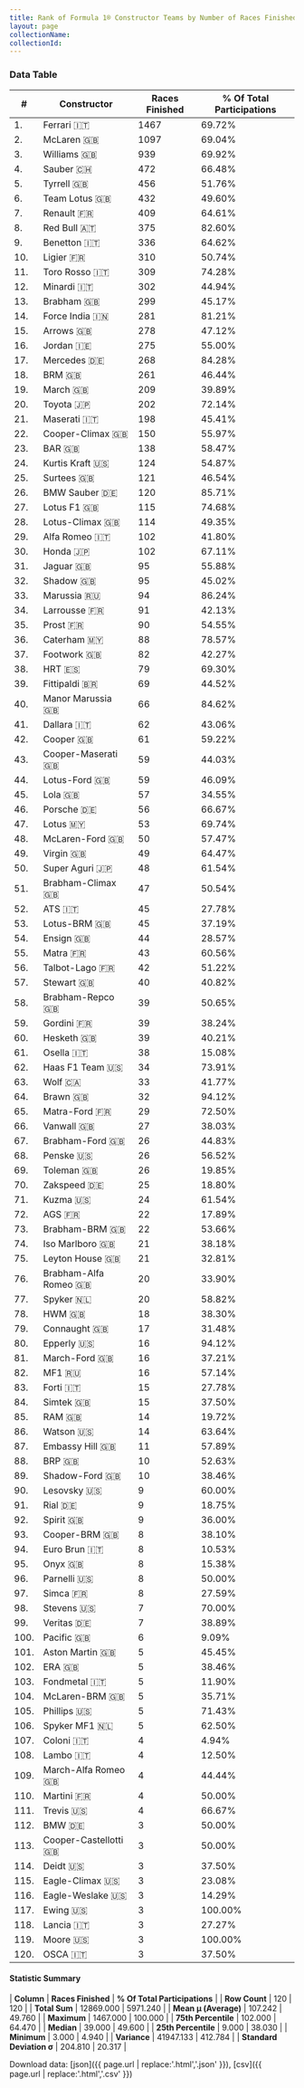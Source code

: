 ```yaml
---
title: Rank of Formula 1® Constructor Teams by Number of Races Finished
layout: page
collectionName: 
collectionId: 
---
```




<canvas id="chart" width="400" height="180"></canvas>
<script>
var data = {
    "datasets": [
        {
            "backgroundColor": [
                "EB212E",
                "FCA13B",
                "EAE4ED",
                "0736A5",
                "274B72",
                "09630C",
                "FDE139",
                "121D32",
                "73C2FB",
                "0F5DBB",
                "2039C3",
                "1B1D1D",
                "243F73",
                "F6AFC1",
                "FFA500",
                "FFFF01",
                "18A19B",
                "144D44",
                "E53524",
                "D70028",
                "C0BEC3",
                "273027",
                "FFFFFF",
                "D33949",
                "888888",
                "20359D",
                "F6CA46",
                "025839",
                "B21827",
                "FFFFFF",
                "095921",
                "FA9B27",
                "5E0A16",
                "888888",
                "0D1773",
                "124411",
                "888888",
                "BE9D56",
                "888888",
                "5E0A16",
                "888888",
                "273027",
                "1A2446",
                "025839",
                "888888",
                "DDDDDD",
                "006400",
                "AAAAAA",
                "F60002",
                "E30010",
                "243F73",
                "888888",
                "457439",
                "888888",
                "888888",
                "888888",
                "FFFFFF",
                "243F73",
                "888888",
                "FFFFFF",
                "888888",
                "CF0F18",
                "A3805E",
                "E2F833",
                "3FB2B3",
                "336667",
                "07316F",
                "2077C9",
                "888888",
                "888888",
                "C4333B",
                "888888",
                "888888",
                "888888",
                "888888",
                "888888",
                "FFA500",
                "888888",
                "888888",
                "DBC75F",
                "888888",
                "343434",
                "888888",
                "888888",
                "888888",
                "FC8881",
                "888888",
                "888888",
                "888888",
                "888888",
                "888888",
                "888888",
                "888888",
                "888888",
                "888888",
                "888888",
                "888888",
                "888888",
                "888888",
                "888888",
                "888888",
                "888888",
                "888888",
                "888888",
                "888888",
                "FFA500",
                "888888",
                "888888",
                "888888",
                "888888",
                "888888",
                "888888",
                "888888",
                "888888",
                "888888",
                "1A284B",
                "888888",
                "888888",
                "888888",
                "888888"
            ],
            "borderColor": [
                "16191A",
                "0D1D20",
                "082957",
                "A17A5D",
                "444444",
                "444444",
                "424B52",
                "FDCC2F",
                "444444",
                "444444",
                "FC181D",
                "444444",
                "444444",
                "C81625",
                "444444",
                "444444",
                "D7D7D5",
                "444444",
                "444444",
                "444444",
                "444444",
                "444444",
                "444444",
                "444444",
                "444444",
                "444444",
                "444444",
                "444444",
                "444444",
                "444444",
                "444444",
                "444444",
                "444444",
                "444444",
                "444444",
                "444444",
                "444444",
                "444444",
                "444444",
                "444444",
                "444444",
                "444444",
                "444444",
                "444444",
                "444444",
                "444444",
                "444444",
                "444444",
                "444444",
                "444444",
                "444444",
                "444444",
                "444444",
                "444444",
                "444444",
                "444444",
                "444444",
                "444444",
                "444444",
                "444444",
                "444444",
                "4D4E52",
                "444444",
                "444444",
                "444444",
                "444444",
                "444444",
                "444444",
                "444444",
                "444444",
                "444444",
                "444444",
                "444444",
                "444444",
                "444444",
                "444444",
                "444444",
                "444444",
                "444444",
                "444444",
                "444444",
                "444444",
                "444444",
                "444444",
                "444444",
                "444444",
                "444444",
                "444444",
                "444444",
                "444444",
                "444444",
                "444444",
                "444444",
                "444444",
                "444444",
                "444444",
                "444444",
                "444444",
                "444444",
                "444444",
                "444444",
                "444444",
                "444444",
                "444444",
                "444444",
                "444444",
                "444444",
                "444444",
                "444444",
                "444444",
                "444444",
                "444444",
                "444444",
                "444444",
                "444444",
                "444444",
                "444444",
                "444444",
                "444444",
                "444444"
            ],
            "borderWidth": 1,
            "data": [
                1467.0,
                1097.0,
                939.0,
                472.0,
                456.0,
                432.0,
                409.0,
                375.0,
                336.0,
                310.0,
                309.0,
                302.0,
                299.0,
                281.0,
                278.0,
                275.0,
                268.0,
                261.0,
                209.0,
                202.0,
                198.0,
                150.0,
                138.0,
                124.0,
                121.0,
                120.0,
                115.0,
                114.0,
                102.0,
                102.0,
                95.0,
                95.0,
                94.0,
                91.0,
                90.0,
                88.0,
                82.0,
                79.0,
                69.0,
                66.0,
                62.0,
                61.0,
                59.0,
                59.0,
                57.0,
                56.0,
                53.0,
                50.0,
                49.0,
                48.0,
                47.0,
                45.0,
                45.0,
                44.0,
                43.0,
                42.0,
                40.0,
                39.0,
                39.0,
                39.0,
                38.0,
                34.0,
                33.0,
                32.0,
                29.0,
                27.0,
                26.0,
                26.0,
                26.0,
                25.0,
                24.0,
                22.0,
                22.0,
                21.0,
                21.0,
                20.0,
                20.0,
                18.0,
                17.0,
                16.0,
                16.0,
                16.0,
                15.0,
                15.0,
                14.0,
                14.0,
                11.0,
                10.0,
                10.0,
                9.0,
                9.0,
                9.0,
                8.0,
                8.0,
                8.0,
                8.0,
                8.0,
                7.0,
                7.0,
                6.0,
                5.0,
                5.0,
                5.0,
                5.0,
                5.0,
                5.0,
                4.0,
                4.0,
                4.0,
                4.0,
                4.0,
                3.0,
                3.0,
                3.0,
                3.0,
                3.0,
                3.0,
                3.0,
                3.0,
                3.0
            ],
            "label": "Races Finished"
        }
    ],
    "labels": [
        "Ferrari",
        "McLaren",
        "Williams",
        "Sauber",
        "Tyrrell",
        "Team Lotus",
        "Renault",
        "Red Bull",
        "Benetton",
        "Ligier",
        "Toro Rosso",
        "Minardi",
        "Brabham",
        "Force India",
        "Arrows",
        "Jordan",
        "Mercedes",
        "BRM",
        "March",
        "Toyota",
        "Maserati",
        "Cooper-Climax",
        "BAR",
        "Kurtis Kraft",
        "Surtees",
        "BMW Sauber",
        "Lotus F1",
        "Lotus-Climax",
        "Alfa Romeo",
        "Honda",
        "Jaguar",
        "Shadow",
        "Marussia",
        "Larrousse",
        "Prost",
        "Caterham",
        "Footwork",
        "HRT",
        "Fittipaldi",
        "Manor Marussia",
        "Dallara",
        "Cooper",
        "Cooper-Maserati",
        "Lotus-Ford",
        "Lola",
        "Porsche",
        "Lotus",
        "McLaren-Ford",
        "Virgin",
        "Super Aguri",
        "Brabham-Climax",
        "ATS",
        "Lotus-BRM",
        "Ensign",
        "Matra",
        "Talbot-Lago",
        "Stewart",
        "Brabham-Repco",
        "Gordini",
        "Hesketh",
        "Osella",
        "Haas F1 Team",
        "Wolf",
        "Brawn",
        "Matra-Ford",
        "Vanwall",
        "Brabham-Ford",
        "Penske",
        "Toleman",
        "Zakspeed",
        "Kuzma",
        "AGS",
        "Brabham-BRM",
        "Iso Marlboro",
        "Leyton House",
        "Brabham-Alfa Romeo",
        "Spyker",
        "HWM",
        "Connaught",
        "Epperly",
        "March-Ford",
        "MF1",
        "Forti",
        "Simtek",
        "RAM",
        "Watson",
        "Embassy Hill",
        "BRP",
        "Shadow-Ford",
        "Lesovsky",
        "Rial",
        "Spirit",
        "Cooper-BRM",
        "Euro Brun",
        "Onyx",
        "Parnelli",
        "Simca",
        "Stevens",
        "Veritas",
        "Pacific",
        "Aston Martin",
        "ERA",
        "Fondmetal",
        "McLaren-BRM",
        "Phillips",
        "Spyker MF1",
        "Coloni",
        "Lambo",
        "March-Alfa Romeo",
        "Martini",
        "Trevis",
        "BMW",
        "Cooper-Castellotti",
        "Deidt",
        "Eagle-Climax",
        "Eagle-Weslake",
        "Ewing",
        "Lancia",
        "Moore",
        "OSCA"
    ]
};
var options = {
  legend: {
    display: false
  },
  scales: {
    xAxes: [{
      ticks: {
        beginAtZero: true,
        maxRotation: 180,
        display: window.innerWidth > 800
      }
    }],
    yAxes: [{
      ticks: {
        beginAtZero: true
      }
    }]
  },
  onResize: function(chart, size) {
    chart.options.scales.xAxes[0].ticks.display = size.width > 800;
  }
};
var chart = new Chart("chart", {
    data: data,
    type: 'bar',
    options: options
});
</script>



### Data Table

| # | Constructor | Races Finished | % Of Total Participations |
|--|--|--|--|
| 1. | Ferrari 🇮🇹 | 1467 | 69.72% |
| 2. | McLaren 🇬🇧 | 1097 | 69.04% |
| 3. | Williams 🇬🇧 | 939 | 69.92% |
| 4. | Sauber 🇨🇭 | 472 | 66.48% |
| 5. | Tyrrell 🇬🇧 | 456 | 51.76% |
| 6. | Team Lotus 🇬🇧 | 432 | 49.60% |
| 7. | Renault 🇫🇷 | 409 | 64.61% |
| 8. | Red Bull 🇦🇹 | 375 | 82.60% |
| 9. | Benetton 🇮🇹 | 336 | 64.62% |
| 10. | Ligier 🇫🇷 | 310 | 50.74% |
| 11. | Toro Rosso 🇮🇹 | 309 | 74.28% |
| 12. | Minardi 🇮🇹 | 302 | 44.94% |
| 13. | Brabham 🇬🇧 | 299 | 45.17% |
| 14. | Force India 🇮🇳 | 281 | 81.21% |
| 15. | Arrows 🇬🇧 | 278 | 47.12% |
| 16. | Jordan 🇮🇪 | 275 | 55.00% |
| 17. | Mercedes 🇩🇪 | 268 | 84.28% |
| 18. | BRM 🇬🇧 | 261 | 46.44% |
| 19. | March 🇬🇧 | 209 | 39.89% |
| 20. | Toyota 🇯🇵 | 202 | 72.14% |
| 21. | Maserati 🇮🇹 | 198 | 45.41% |
| 22. | Cooper-Climax 🇬🇧 | 150 | 55.97% |
| 23. | BAR 🇬🇧 | 138 | 58.47% |
| 24. | Kurtis Kraft 🇺🇸 | 124 | 54.87% |
| 25. | Surtees 🇬🇧 | 121 | 46.54% |
| 26. | BMW Sauber 🇩🇪 | 120 | 85.71% |
| 27. | Lotus F1 🇬🇧 | 115 | 74.68% |
| 28. | Lotus-Climax 🇬🇧 | 114 | 49.35% |
| 29. | Alfa Romeo 🇮🇹 | 102 | 41.80% |
| 30. | Honda 🇯🇵 | 102 | 67.11% |
| 31. | Jaguar 🇬🇧 | 95 | 55.88% |
| 32. | Shadow 🇬🇧 | 95 | 45.02% |
| 33. | Marussia 🇷🇺 | 94 | 86.24% |
| 34. | Larrousse 🇫🇷 | 91 | 42.13% |
| 35. | Prost 🇫🇷 | 90 | 54.55% |
| 36. | Caterham 🇲🇾 | 88 | 78.57% |
| 37. | Footwork 🇬🇧 | 82 | 42.27% |
| 38. | HRT 🇪🇸 | 79 | 69.30% |
| 39. | Fittipaldi 🇧🇷 | 69 | 44.52% |
| 40. | Manor Marussia 🇬🇧 | 66 | 84.62% |
| 41. | Dallara 🇮🇹 | 62 | 43.06% |
| 42. | Cooper 🇬🇧 | 61 | 59.22% |
| 43. | Cooper-Maserati 🇬🇧 | 59 | 44.03% |
| 44. | Lotus-Ford 🇬🇧 | 59 | 46.09% |
| 45. | Lola 🇬🇧 | 57 | 34.55% |
| 46. | Porsche 🇩🇪 | 56 | 66.67% |
| 47. | Lotus 🇲🇾 | 53 | 69.74% |
| 48. | McLaren-Ford 🇬🇧 | 50 | 57.47% |
| 49. | Virgin 🇬🇧 | 49 | 64.47% |
| 50. | Super Aguri 🇯🇵 | 48 | 61.54% |
| 51. | Brabham-Climax 🇬🇧 | 47 | 50.54% |
| 52. | ATS 🇮🇹 | 45 | 27.78% |
| 53. | Lotus-BRM 🇬🇧 | 45 | 37.19% |
| 54. | Ensign 🇬🇧 | 44 | 28.57% |
| 55. | Matra 🇫🇷 | 43 | 60.56% |
| 56. | Talbot-Lago 🇫🇷 | 42 | 51.22% |
| 57. | Stewart 🇬🇧 | 40 | 40.82% |
| 58. | Brabham-Repco 🇬🇧 | 39 | 50.65% |
| 59. | Gordini 🇫🇷 | 39 | 38.24% |
| 60. | Hesketh 🇬🇧 | 39 | 40.21% |
| 61. | Osella 🇮🇹 | 38 | 15.08% |
| 62. | Haas F1 Team 🇺🇸 | 34 | 73.91% |
| 63. | Wolf 🇨🇦 | 33 | 41.77% |
| 64. | Brawn 🇬🇧 | 32 | 94.12% |
| 65. | Matra-Ford 🇫🇷 | 29 | 72.50% |
| 66. | Vanwall 🇬🇧 | 27 | 38.03% |
| 67. | Brabham-Ford 🇬🇧 | 26 | 44.83% |
| 68. | Penske 🇺🇸 | 26 | 56.52% |
| 69. | Toleman 🇬🇧 | 26 | 19.85% |
| 70. | Zakspeed 🇩🇪 | 25 | 18.80% |
| 71. | Kuzma 🇺🇸 | 24 | 61.54% |
| 72. | AGS 🇫🇷 | 22 | 17.89% |
| 73. | Brabham-BRM 🇬🇧 | 22 | 53.66% |
| 74. | Iso Marlboro 🇬🇧 | 21 | 38.18% |
| 75. | Leyton House 🇬🇧 | 21 | 32.81% |
| 76. | Brabham-Alfa Romeo 🇬🇧 | 20 | 33.90% |
| 77. | Spyker 🇳🇱 | 20 | 58.82% |
| 78. | HWM 🇬🇧 | 18 | 38.30% |
| 79. | Connaught 🇬🇧 | 17 | 31.48% |
| 80. | Epperly 🇺🇸 | 16 | 94.12% |
| 81. | March-Ford 🇬🇧 | 16 | 37.21% |
| 82. | MF1 🇷🇺 | 16 | 57.14% |
| 83. | Forti 🇮🇹 | 15 | 27.78% |
| 84. | Simtek 🇬🇧 | 15 | 37.50% |
| 85. | RAM 🇬🇧 | 14 | 19.72% |
| 86. | Watson 🇺🇸 | 14 | 63.64% |
| 87. | Embassy Hill 🇬🇧 | 11 | 57.89% |
| 88. | BRP 🇬🇧 | 10 | 52.63% |
| 89. | Shadow-Ford 🇬🇧 | 10 | 38.46% |
| 90. | Lesovsky 🇺🇸 | 9 | 60.00% |
| 91. | Rial 🇩🇪 | 9 | 18.75% |
| 92. | Spirit 🇬🇧 | 9 | 36.00% |
| 93. | Cooper-BRM 🇬🇧 | 8 | 38.10% |
| 94. | Euro Brun 🇮🇹 | 8 | 10.53% |
| 95. | Onyx 🇬🇧 | 8 | 15.38% |
| 96. | Parnelli 🇺🇸 | 8 | 50.00% |
| 97. | Simca 🇫🇷 | 8 | 27.59% |
| 98. | Stevens 🇺🇸 | 7 | 70.00% |
| 99. | Veritas 🇩🇪 | 7 | 38.89% |
| 100. | Pacific 🇬🇧 | 6 | 9.09% |
| 101. | Aston Martin 🇬🇧 | 5 | 45.45% |
| 102. | ERA 🇬🇧 | 5 | 38.46% |
| 103. | Fondmetal 🇮🇹 | 5 | 11.90% |
| 104. | McLaren-BRM 🇬🇧 | 5 | 35.71% |
| 105. | Phillips 🇺🇸 | 5 | 71.43% |
| 106. | Spyker MF1 🇳🇱 | 5 | 62.50% |
| 107. | Coloni 🇮🇹 | 4 | 4.94% |
| 108. | Lambo 🇮🇹 | 4 | 12.50% |
| 109. | March-Alfa Romeo 🇬🇧 | 4 | 44.44% |
| 110. | Martini 🇫🇷 | 4 | 50.00% |
| 111. | Trevis 🇺🇸 | 4 | 66.67% |
| 112. | BMW 🇩🇪 | 3 | 50.00% |
| 113. | Cooper-Castellotti 🇬🇧 | 3 | 50.00% |
| 114. | Deidt 🇺🇸 | 3 | 37.50% |
| 115. | Eagle-Climax 🇺🇸 | 3 | 23.08% |
| 116. | Eagle-Weslake 🇺🇸 | 3 | 14.29% |
| 117. | Ewing 🇺🇸 | 3 | 100.00% |
| 118. | Lancia 🇮🇹 | 3 | 27.27% |
| 119. | Moore 🇺🇸 | 3 | 100.00% |
| 120. | OSCA 🇮🇹 | 3 | 37.50% |

#### Statistic Summary

| **Column** | **Races Finished** | **% Of Total Participations** |
| **Row Count** | 120 | 120 |
| **Total Sum** | 12869.000 | 5971.240 |
| **Mean μ (Average)** | 107.242 | 49.760 |
| **Maximum** | 1467.000 | 100.000 |
| **75th Percentile** | 102.000 | 64.470 |
| **Median** | 39.000 | 49.600 |
| **25th Percentile** | 9.000 | 38.030 |
| **Minimum** | 3.000 | 4.940 |
| **Variance** | 41947.133 | 412.784 |
| **Standard Deviation σ** | 204.810 | 20.317 |

Download data: [json]({{ page.url | replace:'.html','.json' }}), [csv]({{ page.url | replace:'.html','.csv' }})
